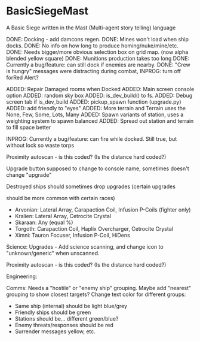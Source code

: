 # BasicSiegeMast
A Basic Siege written in the Mast (Multi-agent story telling) language



DONE: Docking - add damcons regen.
DONE: Mines won't load when ship docks.
DONE: No info on how long to produce homing/nuke/mine/etc.
DONE: Needs bigger/more obvious selection box on grid map. (now alpha blended yellow square)
DONE: Munitions production takes too long
DONE: Currently a bug/feature: can still dock if enemies are nearby.
DONE: "Crew is hungry" messages were distracting during combat, 
    INPROG: turn off forRed Alert?

ADDED: Repair Damaged rooms when Docked 
ADDED: Main screen console option
ADDED: random sky box
ADDED: is_dev_build() to fs. 
ADDED: Debug screen tab if is_dev_build
ADDED: pickup_spawn function (upgrade.py)
ADDED: add friendly to "eyes"
ADDED: More terrain and Terrain uses the None, Few, Some, Lots, Many
ADDED: Spawn variants of station, uses a weighting system to spawn balanced
ADDED: Spread out station and terrain to fill space better


INPROG: Currently a bug/feature: can fire while docked.
  Still true, but without lock so waste torps


Proximity autoscan - is this coded? (Is the distance hard coded?)





Upgrade button supposed to change to console name, sometimes doesn't
change "upgrade"

Destroyed ships should sometimes drop upgrades (certain upgrades

should be more common with certain races)
 - Arvonian: Lateral Array, Carapaction Coil, Infusion P-Coils (fighter only)
 - Kralien: Lateral Array, Cetrocite Crystal
 - Skaraan: Any (equal %)
 - Torgoth: Carapaction Coil, Haplix Overcharger, Cetrocite Crystal
 - Ximni: Tauron Focuser, Infusion P-Coil, HiDens


Science:
Upgrades - Add science scanning, and change icon to "unknown/generic"
when unscanned.

Proximity autoscan - is this coded? (Is the distance hard coded?)



Engineering:


Comms:
Needs a "hostile" or "enemy ship" grouping.
Maybe add "nearest" grouping to show closest targets?
Change text color for different groups:
 - Same ship (internal) should be light blue/grey
 - Friendly ships should be green
 - Stations should be... different green/blue?
 - Enemy threats/responses should be red
 - Surrender messages yellow, etc.